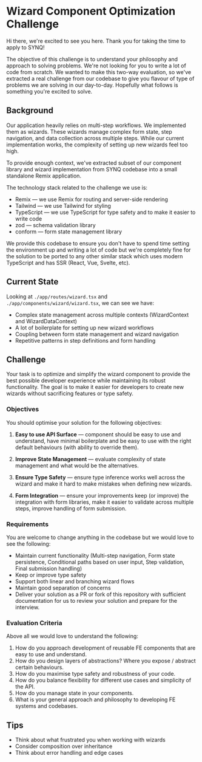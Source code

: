 # Wizard Component Optimization Challenge

Hi there, we're excited to see you here. Thank you for taking the time to apply to SYNQ!

The objective of this challenge is to understand your philosophy and approach to solving problems. We're not looking for you to write a lot of code from scratch. We wanted to make this two-way evaluation, so we've extracted a real challenge from our codebase to give you flavour of type of problems we are solving in our day-to-day. Hopefully what follows is something you're excited to solve.

## Background

Our application heavily relies on multi-step workflows. We implemented them as wizards. These wizards manage complex form state, step navigation, and data collection across multiple steps. While our current implementation works, the complexity of setting up new wizards feel too high.

To provide enough context, we've extracted subset of our component library and wizard implementation from SYNQ codebase into a small standalone Remix application.

The technology stack related to the challenge we use is:

- Remix — we use Remix for routing and server-side rendering
- Tailwind — we use Tailwind for styling
- TypeScript — we use TypeScript for type safety and to make it easier to write code
- zod — schema validation library
- conform — form state management library

We provide this codebase to ensure you don't have to spend time setting the environment up and writing a lot of code but we're completely fine for the solution to be ported to any other similar stack which uses modern TypeScript and has SSR (React, Vue, Svelte, etc).

## Current State

Looking at `./app/routes/wizard.tsx` and `./app/components/wizard/wizard.tsx`, we can see we have:

- Complex state management across multiple contexts (WizardContext and WizardDataContext)
- A lot of boilerplate for setting up new wizard workflows
- Coupling between form state management and wizard navigation
- Repetitive patterns in step definitions and form handling

## Challenge

Your task is to optimize and simplify the wizard component to provide the best possible developer experience while maintaining its robust functionality. The goal is to make it easier for
developers to create new wizards without sacrificing features or type safety.

### Objectives

You should optimise your solution for the following objectives:

1. **Easy to use API Surface** — component should be easy to use and understand, have minimal boilerplate and be easy to use with the right default behaviours (with ability to override them).

2. **Improve State Management** — evaluate complexity of state management and what would be the alternatives.

3. **Ensure Type Safety** — ensure type inference works well across the wizard and make it hard to make mistakes when defining new wizards.

4. **Form Integration** — ensure your improvements keep (or improve) the integration with form libraries, make it easier to validate across multiple steps, improve handling of form submission.

### Requirements

You are welcome to change anything in the codebase but we would love to see the following:

- Maintain current functionality (Multi-step navigation, Form state persistence, Conditional paths based on user input, Step validation, Final submission handling)
- Keep or improve type safety
- Support both linear and branching wizard flows
- Maintain good separation of concerns
- Deliver your solution as a PR or fork of this repository with sufficient documentation for us to review your solution and prepare for the interview.

### Evaluation Criteria

Above all we would love to understand the following:

1. How do you approach development of reusable FE components that are easy to use and understand.
2. How do you design layers of abstractions? Where you expose / abstract certain behaviours.
3. How do you maximise type safety and robustness of your code.
4. How do you balance flexibility for different use cases and simplicity of the API.
5. How do you manage state in your components.
6. What is your general approach and philosophy to developing FE systems and codebases.

## Tips

- Think about what frustrated you when working with wizards
- Consider composition over inheritance
- Think about error handling and edge cases
